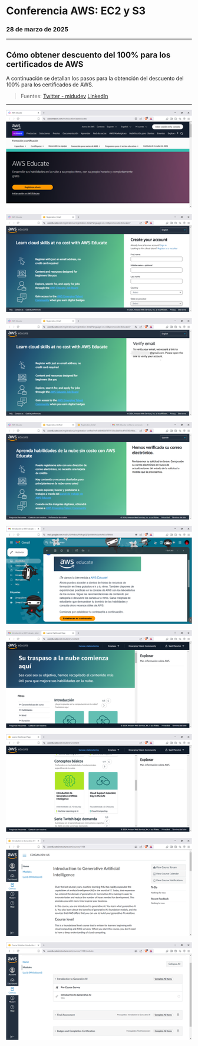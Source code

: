 # Conferencia AWS: EC2 y S3
### 28 de marzo de 2025
____

## **Cómo obtener descuento del 100% para los certificados de AWS**
A continuación se detallan los pasos para la obtención del descuento del 100% para los certificados de AWS.
>Fuentes: 
[Twitter - midudev](https://x.com/midudev/status/1897644988780953700) 
[LinkedIn](https://x.com/midudev/status/1897644988780953700) 

___

<p align="center">
  <img src="img/paso1.png" alt="Imagen">
</p>

<p align="center">
  <img src="img/paso2.png" alt="Imagen">
</p>

<p align="center">
  <img src="img/paso3.png" alt="Imagen">
</p>

<p align="center">
  <img src="img/paso4.png" alt="Imagen">
</p>

<p align="center">
  <img src="img/paso5.png" alt="Imagen">
</p>

<p align="center">
  <img src="img/paso6.png" alt="Imagen">
</p>

<p align="center">
  <img src="img/paso7.png" alt="Imagen">
</p>

<p align="center">
  <img src="img/paso8.png" alt="Imagen">
</p>

<p align="center">
  <img src="img/paso9.png" alt="Imagen">
</p>